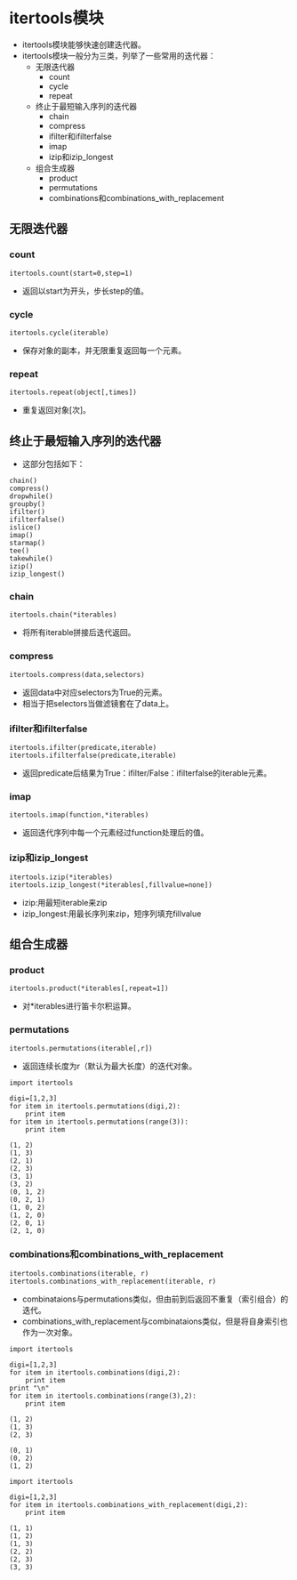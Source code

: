 # itertools模块
* itertools模块能够快速创建迭代器。
* itertools模块一般分为三类，列举了一些常用的迭代器：
	* 无限迭代器
		* count
		* cycle
		* repeat
	* 终止于最短输入序列的迭代器
		* chain
		* compress
		* ifilter和ifilterfalse
		* imap
		* izip和izip_longest
	* 组合生成器
		* product
		* permutations
		* combinations和combinations_with_replacement

## 无限迭代器
### count
```
itertools.count(start=0,step=1)
```
* 返回以start为开头，步长step的值。

### cycle
```
itertools.cycle(iterable)
```
* 保存对象的副本，并无限重复返回每一个元素。

### repeat
```
itertools.repeat(object[,times])
```
* 重复返回对象[次]。

## 终止于最短输入序列的迭代器
* 这部分包括如下：
```
chain()     
compress()  
dropwhile()     
groupby()   
ifilter()   
ifilterfalse()
islice()    
imap() 
starmap()   
tee()    
takewhile()     
izip()  
izip_longest()
```

### chain
```
itertools.chain(*iterables)
```
* 将所有iterable拼接后迭代返回。

### compress
```
itertools.compress(data,selectors)
```
* 返回data中对应selectors为True的元素。
* 相当于把selectors当做滤镜套在了data上。

### ifilter和ifilterfalse
```
itertools.ifilter(predicate,iterable)
itertools.ifilterfalse(predicate,iterable)
```
* 返回predicate后结果为True：ifilter/False：ifilterfalse的iterable元素。

### imap
```
itertools.imap(function,*iterables)
```
* 返回迭代序列中每一个元素经过function处理后的值。

### izip和izip_longest
```
itertools.izip(*iterables)
itertools.izip_longest(*iterables[,fillvalue=none])
```
* izip:用最短iterable来zip
* izip_longest:用最长序列来zip，短序列填充fillvalue

## 组合生成器
### product
```
itertools.product(*iterables[,repeat=1])
```
* 对*iterables进行笛卡尔积运算。

### permutations
```
itertools.permutations(iterable[,r])
```
* 返回连续长度为r（默认为最大长度）的迭代对象。

```
import itertools

digi=[1,2,3]
for item in itertools.permutations(digi,2):
    print item
for item in itertools.permutations(range(3)):
    print item

(1, 2)
(1, 3)
(2, 1)
(2, 3)
(3, 1)
(3, 2)
(0, 1, 2)
(0, 2, 1)
(1, 0, 2)
(1, 2, 0)
(2, 0, 1)
(2, 1, 0)
```

### combinations和combinations_with_replacement
```
itertools.combinations(iterable, r)
itertools.combinations_with_replacement(iterable, r)
```
* combinataions与permutations类似，但由前到后返回不重复（索引组合）的迭代。
* combinations_with_replacement与combinataions类似，但是将自身索引也作为一次对象。

```
import itertools

digi=[1,2,3]
for item in itertools.combinations(digi,2):
    print item
print "\n"
for item in itertools.combinations(range(3),2):
    print item

(1, 2)
(1, 3)
(2, 3)

(0, 1)
(0, 2)
(1, 2)
```

```
import itertools

digi=[1,2,3]
for item in itertools.combinations_with_replacement(digi,2):
    print item

(1, 1)
(1, 2)
(1, 3)
(2, 2)
(2, 3)
(3, 3)
```